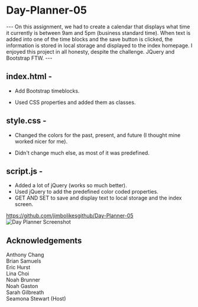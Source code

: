 # Day-Planner-05

--- On this assignment, we had to create a calendar that displays what time it currently is
    between 9am and 5pm (business standard time). When text is added into one of the time blocks
    and the save button is clicked, the information is stored in local storage and displayed to
    the index homepage. I enjoyed this project in all honesty, despite the challenge. JQuery and
    Bootstrap FTW. ---

index.html - 
----------
* Add Bootstrap timeblocks. 

* Used CSS properties and added them as classes.

style.css - 
---------
* Changed the colors for the past, present, and future (I thought mine worked nicer for me).

* Didn't change much else, as most of it was predefined.

script.js - 
---------
* Added a lot of jQuery (works so much better).
* Used jQuery to add the predefined color coded properties.
* GET AND SET to save and display text to local storage and the index screen.

https://github.com/jimbolikesgithub/Day-Planner-05
![Day Planner Screenshot]()

Acknowledgements
----------------
Anthony Chang</br>
Brian Samuels <br/>
Eric Hurst <br/>
Lina Choi <br/>
Noah Brunner</br>
Noah Gaston</br>
Sarah Gilbreath</br>
Seamona Stewart (Host)